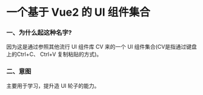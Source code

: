 # 一个基于 Vue2 的 UI 组件集合
### 一、为什么起这种名字? 
因为这是通过参照其他流行 UI 组件库 CV 来的一个 UI 组件集合(CV是指通过键盘上的Ctrl+C、 Ctrl+V 复制粘贴的方式)。
### 二、意图
主要用于学习，提升造 UI 轮子的能力。
